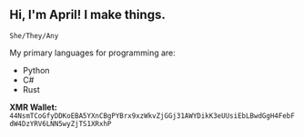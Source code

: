 ## Hi, I'm April! I make things.

``She/They/Any``

My primary languages for programming are:
* Python
* C#
* Rust


__XMR Wallet:__ ``44NsmTCoGfyDDKoEBA5YXnCBgPYBrx9xzWkvZjGGj31AWYDikK3eUUsiEbLBwdGgH4FebFdW4DzYRV6LNN5wyZjTS1XRxhP``
